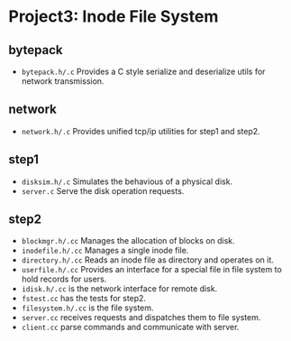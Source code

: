# Project3: Inode File System

## bytepack

- `bytepack.h/.c` Provides a C style serialize and deserialize utils for network transmission.

## network

- `network.h/.c` Provides unified tcp/ip utilities for step1 and step2.

## step1

- `disksim.h/.c` Simulates the behavious of a physical disk.
- `server.c` Serve the disk operation requests.

## step2

- `blockmgr.h/.cc` Manages the allocation of blocks on disk.
- `inodefile.h/.cc` Manages a single inode file.
- `directory.h/.cc` Reads an inode file as directory and operates on it.
- `userfile.h/.cc` Provides an interface for a special file in file system to hold records for users.
- `idisk.h/.cc` is the network interface for remote disk.
- `fstest.cc` has the tests for step2.
- `filesystem.h/.cc` is the file system.
- `server.cc` receives requests and dispatches them to file system.
- `client.cc` parse commands and communicate with server.
